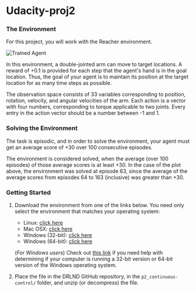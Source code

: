 # Udacity-proj2

[//]: # (Image References)

[image1]: https://video.udacity-data.com/topher/2018/June/5b1ea778_reacher/reacher.gif "Unity ML-Agents Reacher Environment"

### The Environment
For this project, you will work with the Reacher environment.

![Trained Agent][image1]

In this environment, a double-jointed arm can move to target locations. A reward of +0.1 is provided for each step that the agent's hand is in the goal location. Thus, the goal of your agent is to maintain its position at the target location for as many time steps as possible.

The observation space consists of 33 variables corresponding to position, rotation, velocity, and angular velocities of the arm. Each action is a vector with four numbers, corresponding to torque applicable to two joints. Every entry in the action vector should be a number between -1 and 1.


### Solving the Environment

The task is episodic, and in order to solve the environment, your agent must get an average score of +30 over 100 consecutive episodes.

The environment is considered solved, when the average (over 100 episodes) of those average scores is at least +30. In the case of the plot above, the environment was solved at episode 63, since the average of the average scores from episodes 64 to 163 (inclusive) was greater than +30.


### Getting Started

1. Download the environment from one of the links below.  You need only select the environment that matches your operating system:
    - Linux: [click here](href="https://s3-us-west-1.amazonaws.com/udacity-drlnd/P2/Reacher/Reacher_Linux.zip")
    - Mac OSX: [click here](href="https://s3-us-west-1.amazonaws.com/udacity-drlnd/P2/Reacher/Reacher.app.zip")
    - Windows (32-bit): [click here](href="https://s3-us-west-1.amazonaws.com/udacity-drlnd/P2/Reacher/Reacher_Windows_x86.zip")
    - Windows (64-bit): [click here](href="https://s3-us-west-1.amazonaws.com/udacity-drlnd/P2/Reacher/Reacher_Windows_x86_64.zip")
    
    (_For Windows users_) Check out [this link](https://support.microsoft.com/en-us/help/827218/how-to-determine-whether-a-computer-is-running-a-32-bit-version-or-64) if you need help with determining if your computer is running a 32-bit version or 64-bit version of the Windows operating system.

2. Place the file in the DRLND GitHub repository, in the `p2_continuous-control/` folder, and unzip (or decompress) the file. 
